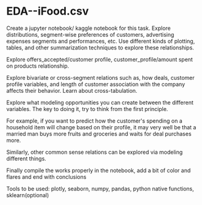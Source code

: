 # EDA--iFood.csv
Create a jupyter notebook/ kaggle notebook for this task.
Explore distributions, segment-wise preferences of customers, advertising expenses segments and performances, etc. Use different kinds of plotting, tables, and other summarization techniques to explore these relationships.

Explore offers_accepted/customer profile, customer_profile/amount spent on products relationship.

Explore bivariate or cross-segment relations such as, how deals, customer profile variables, and length of customer association with the company affects their behavior. Learn about cross-tabulation.

Explore what modeling opportunities you can create between the different variables. The key to doing it, try to think from the first principle.

For example, if you want to predict how the customer's spending on a household item will change based on their profile, it may very well be that a married man buys more fruits and groceries and waits for deal purchases more.

Similarly, other common sense relations can be explored via modeling different things.

Finally compile the works properly in the notebook, add a bit of color and flares and end with conclusions

Tools to be used:
plotly, seaborn, numpy, pandas, python native functions, sklearn(optional)
